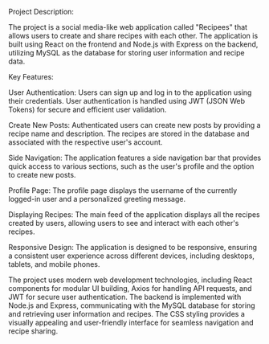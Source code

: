 
Project Description:

The project is a social media-like web application called "Recipees" that allows users to create and share recipes with each other. The application is built using React on the frontend and Node.js with Express on the backend, utilizing MySQL as the database for storing user information and recipe data.

Key Features:

User Authentication: Users can sign up and log in to the application using their credentials. User authentication is handled using JWT (JSON Web Tokens) for secure and efficient user validation.

Create New Posts: Authenticated users can create new posts by providing a recipe name and description. The recipes are stored in the database and associated with the respective user's account.

Side Navigation: The application features a side navigation bar that provides quick access to various sections, such as the user's profile and the option to create new posts.

Profile Page: The profile page displays the username of the currently logged-in user and a personalized greeting message.

Displaying Recipes: The main feed of the application displays all the recipes created by users, allowing users to see and interact with each other's recipes.

Responsive Design: The application is designed to be responsive, ensuring a consistent user experience across different devices, including desktops, tablets, and mobile phones.

The project uses modern web development technologies, including React components for modular UI building, Axios for handling API requests, and JWT for secure user authentication. The backend is implemented with Node.js and Express, communicating with the MySQL database for storing and retrieving user information and recipes. The CSS styling provides a visually appealing and user-friendly interface for seamless navigation and recipe sharing.
